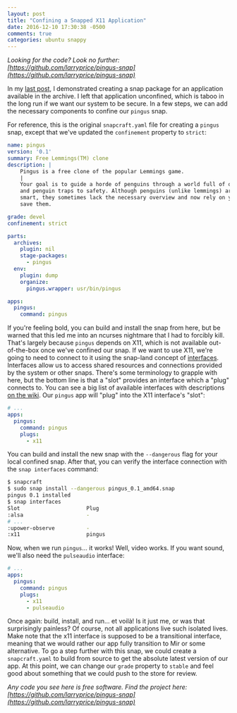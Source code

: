 ```yaml
---
layout: post
title: "Confining a Snapped X11 Application"
date: 2016-12-10 17:30:38 -0500
comments: true
categories: ubuntu snappy
---
```


_Looking for the code? Look no further: [https://github.com/larryprice/pingus-snap](https://github.com/larryprice/pingus-snap)_

In my [last post](/blog/2016/12/07/creating-a-snap-from-existing-deb-packages/), I demonstrated creating a snap package for an application available in the archive. I left that application unconfined, which is taboo in the long run if we want our system to be secure. In a few steps, we can add the necessary components to confine our `pingus` snap.

For reference, this is the original `snapcraft.yaml` file for creating a `pingus` snap, except that we've updated the `confinement` property to `strict`:

``` yaml snapcraft.yaml
name: pingus
version: '0.1'
summary: Free Lemmings(TM) clone
description: |
    Pingus is a free clone of the popular Lemmings game.
    |
    Your goal is to guide a horde of penguins through a world full of obstacles
    and penguin traps to safety. Although penguins (unlike lemmings) are rather
    smart, they sometimes lack the necessary overview and now rely on you to
    save them.

grade: devel
confinement: strict

parts:
  archives:
    plugin: nil
    stage-packages:
      - pingus
  env:
    plugin: dump
    organize:
      pingus.wrapper: usr/bin/pingus

apps:
  pingus:
    command: pingus
```

If you're feeling bold, you can build and install the snap from here, but be warned that this led me into an ncurses nightmare that I had to forcibly kill. That's largely because `pingus` depends on X11, which is not available out-of-the-box once we've confined our snap. If we want to use X11, we're going to need to connect to it using the snap-land concept of [interfaces](http://snapcraft.io/docs/core/interfaces). Interfaces allow us to access shared resources and connections provided by the system or other snaps. There's some terminology to grapple with here, but the bottom line is that a "slot" provides an interface which a "plug" connects to. You can see a big list of available interfaces with descriptions [on the wiki](http://snapcraft.io/docs/reference/interfaces). Our `pingus` app will "plug" into the X11 interface's "slot":

``` yaml snapcraft.yaml
# ...
apps:
  pingus:
    command: pingus
    plugs:
      - x11
```

You can build and install the new snap with the `--dangerous` flag for your local confined snap. After that, you can verify the interface connection with the `snap interfaces` command:

``` bash
$ snapcraft
$ sudo snap install --dangerous pingus_0.1_amd64.snap
pingus 0.1 installed
$ snap interfaces
Slot                     Plug
:alsa                    -
# ...
:upower-observe          -
:x11                     pingus
```

Now, when we run `pingus`... it works! Well, video works. If you want sound, we'll also need the `pulseaudio` interface:

``` yaml snapcraft.yaml
# ...
apps:
  pingus:
    command: pingus
    plugs:
      - x11
      - pulseaudio
```

Once again: build, install, and run... et voilà! Is it just me, or was that surprisingly painless? Of course, not all applications live such isolated lives. Make note that the x11 interface is supposed to be a transitional interface, meaning that we would rather our app fully transition to Mir or some alternative. To go a step further with this snap, we could create a `snapcraft.yaml` to build from source to get the absolute latest version of our app. At this point, we can change our `grade` property to `stable` and feel good about something that we could push to the store for review.

_Any code you see here is free software. Find the project here: [https://github.com/larryprice/pingus-snap](https://github.com/larryprice/pingus-snap)_
